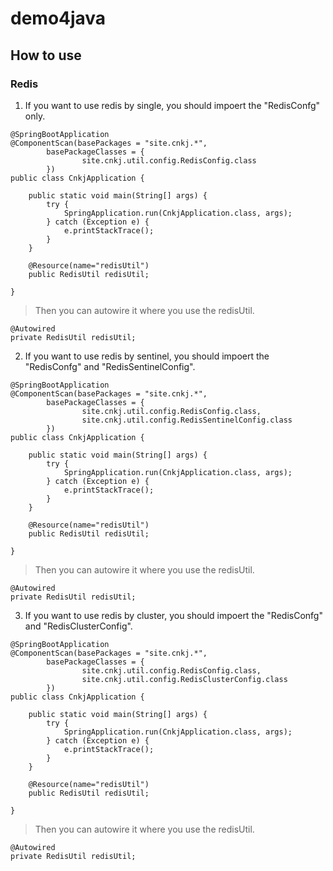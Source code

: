 # demo4java

## How to use

### Redis
1. If you want to use redis by single, you should impoert the "RedisConfg" only.

```
@SpringBootApplication
@ComponentScan(basePackages = "site.cnkj.*",
        basePackageClasses = {
                site.cnkj.util.config.RedisConfig.class
        })
public class CnkjApplication {

    public static void main(String[] args) {
        try {
            SpringApplication.run(CnkjApplication.class, args);
        } catch (Exception e) {
            e.printStackTrace();
        }
    }

    @Resource(name="redisUtil")
    public RedisUtil redisUtil;

}
```

> Then you can autowire it where you use the redisUtil.

```
@Autowired
private RedisUtil redisUtil;
```

2. If you want to use redis by sentinel, you should impoert the "RedisConfg" and "RedisSentinelConfig".

```
@SpringBootApplication
@ComponentScan(basePackages = "site.cnkj.*",
        basePackageClasses = {
                site.cnkj.util.config.RedisConfig.class,
                site.cnkj.util.config.RedisSentinelConfig.class
        })
public class CnkjApplication {

    public static void main(String[] args) {
        try {
            SpringApplication.run(CnkjApplication.class, args);
        } catch (Exception e) {
            e.printStackTrace();
        }
    }

    @Resource(name="redisUtil")
    public RedisUtil redisUtil;

}
```

> Then you can autowire it where you use the redisUtil.

```
@Autowired
private RedisUtil redisUtil;
```

3. If you want to use redis by cluster, you should impoert the "RedisConfg" and "RedisClusterConfig".

```
@SpringBootApplication
@ComponentScan(basePackages = "site.cnkj.*",
        basePackageClasses = {
                site.cnkj.util.config.RedisConfig.class,
                site.cnkj.util.config.RedisClusterConfig.class
        })
public class CnkjApplication {

    public static void main(String[] args) {
        try {
            SpringApplication.run(CnkjApplication.class, args);
        } catch (Exception e) {
            e.printStackTrace();
        }
    }

    @Resource(name="redisUtil")
    public RedisUtil redisUtil;

}
```

> Then you can autowire it where you use the redisUtil.

```
@Autowired
private RedisUtil redisUtil;
```
